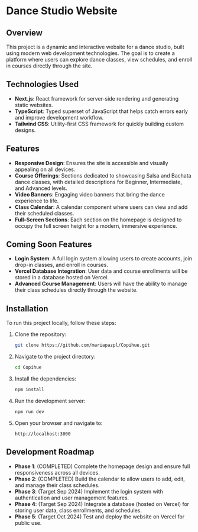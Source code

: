 # Dance Studio Website

## Overview

This project is a dynamic and interactive website for a dance studio, built using modern web development technologies. The goal is to create a platform where users can explore dance classes, view schedules, and enroll in courses directly through the site.

## Technologies Used

- **Next.js**: React framework for server-side rendering and generating static websites.
- **TypeScript**: Typed superset of JavaScript that helps catch errors early and improve development workflow.
- **Tailwind CSS**: Utility-first CSS framework for quickly building custom designs.

## Features

- **Responsive Design**: Ensures the site is accessible and visually appealing on all devices.
- **Course Offerings**: Sections dedicated to showcasing Salsa and Bachata dance classes, with detailed descriptions for Beginner, Intermediate, and Advanced levels.
- **Video Banners**: Engaging video banners that bring the dance experience to life.
- **Class Calendar**: A calendar component where users can view and add their scheduled classes.
- **Full-Screen Sections**: Each section on the homepage is designed to occupy the full screen height for a modern, immersive experience.

## Coming Soon Features

- **Login System**: A full login system allowing users to create accounts, join drop-in classes, and enroll in courses.
- **Vercel Database Integration**: User data and course enrollments will be stored in a database hosted on Vercel.
- **Advanced Course Management**: Users will have the ability to manage their class schedules directly through the website.

## Installation

To run this project locally, follow these steps:

1. Clone the repository:
    ```bash
    git clone https://github.com/mariapazpl/Copihue.git
    ```
2. Navigate to the project directory:
    ```bash
    cd Copihue
    ```
3. Install the dependencies:
    ```bash
    npm install
    ```
4. Run the development server:
    ```bash
    npm run dev
    ```
5. Open your browser and navigate to:
    ```
    http://localhost:3000
    ```
    
## Development Roadmap

- **Phase 1**: (COMPLETED) Complete the homepage design and ensure full responsiveness across all devices.
- **Phase 2**: (COMPLETED) Build the calendar to allow users to add, edit, and manage their class schedules.
- **Phase 3**: (Target Sep 2024) Implement the login system with authentication and user management features.
- **Phase 4**: (Target Sep 2024) Integrate a database (hosted on Vercel) for storing user data, class enrollments, and schedules.
- **Phase 5**: (Target Oct 2024) Test and deploy the website on Vercel for public use.
